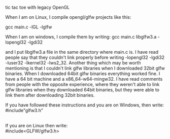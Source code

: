 tic tac toe with legacy OpenGL

When I am on Linux, I compile opengl/glfw projects like this:

gcc main.c -lGL -lglfw

When I am on windows, I compile them by writing:
gcc main.c libglfw3.a -lopengl32 -lgdi32

and I put libglfw3.a file in the same directory where main.c is. I have read people say that they couldn't link properly before writing -lopengl32 -lgdi32 -luser32 -lkernel32 -lws2_32. Another thing which may be worth mentioning is that I couldn't link glfw libraries when I downloaded 32bit glfw binaries. When I downloaded 64bit glfw binaries everything worked fine. I have a 64 bit machine and a x86_64-w64-mingw32. I have read comments from people with the opposite experience, where they weren't able to link glfw libraries when they downloaded 64bit binaries, but they were able to link them after downloading 32bit binaries. 

If you have followed these instructions and you are on Windows, then write: <br>
#include"glfw3.h" <br> <br>

If you are on Linux then write: <br>
#include<GLFW/glfw3.h> <br>

